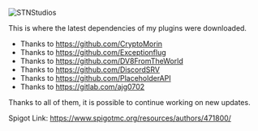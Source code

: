 ![STNStudios](https://user-images.githubusercontent.com/49426855/129484488-1853c413-3558-484f-af6b-484d4c0baad7.png)

This is where the latest dependencies of my plugins were downloaded.

* Thanks to https://github.com/CryptoMorin
* Thanks to https://github.com/Exceptionflug
* Thanks to https://github.com/DV8FromTheWorld
* Thanks to https://github.com/DiscordSRV
* Thanks to https://github.com/PlaceholderAPI
* Thanks to https://gitlab.com/ajg0702

Thanks to all of them, it is possible to continue working on new updates.

Spigot Link: https://www.spigotmc.org/resources/authors/471800/


